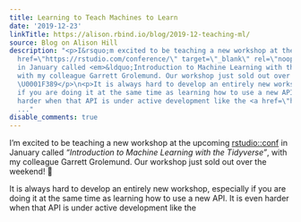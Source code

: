 ```yaml
---
title: Learning to Teach Machines to Learn
date: '2019-12-23'
linkTitle: https://alison.rbind.io/blog/2019-12-teaching-ml/
source: Blog on Alison Hill
description: "<p>I&rsquo;m excited to be teaching a new workshop at the upcoming <a
  href=\"https://rstudio.com/conference/\" target=\"_blank\" rel=\"noopener\">rstudio::conf</a>
  in January called <em>&ldquo;Introduction to Machine Learning with the Tidyverse&rdquo;</em>,
  with my colleague Garrett Grolemund. Our workshop just sold out over the weekend!
  \U0001F389</p>\n<p>It is always hard to develop an entirely new workshop, especially
  if you are doing it at the same time as learning how to use a new API. It is even
  harder when that API is under active development like the <a href=\"https://github.com/tidymodels\"
  ..."
disable_comments: true
---
```

<p>I&rsquo;m excited to be teaching a new workshop at the upcoming <a href="https://rstudio.com/conference/" target="_blank" rel="noopener">rstudio::conf</a> in January called <em>&ldquo;Introduction to Machine Learning with the Tidyverse&rdquo;</em>, with my colleague Garrett Grolemund. Our workshop just sold out over the weekend! 🎉</p>
<p>It is always hard to develop an entirely new workshop, especially if you are doing it at the same time as learning how to use a new API. It is even harder when that API is under active development like the <a href="https://github.com/tidymodels" ...